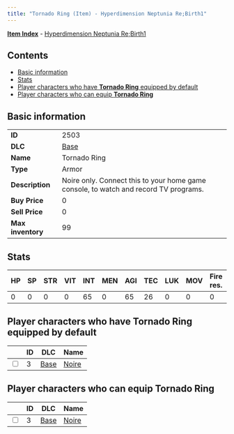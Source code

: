 ```yaml
---
title: "Tornado Ring (Item) - Hyperdimension Neptunia Re;Birth1"
---
```


[**Item Index**](/neptunia/rb1/item/index.html) - [Hyperdimension Neptunia Re;Birth1](/neptunia/rb1)

## Contents

- [Basic information](#basic-information)
- [Stats](#stats)
- [Player characters who have **Tornado Ring** equipped by default](#player-characters-who-have-tornado-ring-equipped-by-default)
- [Player characters who can equip **Tornado Ring**](#player-characters-who-can-equip-tornado-ring)

## Basic information

|   |   |
| -- | -- |
| **ID** | 2503 |
| **DLC** | [Base](/neptunia/rb1/dlc/1-base.html) |
| **Name** | Tornado Ring |
| **Type** | Armor |
| **Description** | Noire only. Connect this to your home game console, to watch and record TV programs. |
| **Buy Price** | 0 |
| **Sell Price** | 0 |
| **Max inventory** | 99 |

## Stats

| HP | SP | STR | VIT | INT | MEN | AGI | TEC | LUK | MOV | Fire res. | Ice res. | Wind res. | Lightning res. |
| -- | -- | --- | --- | --- | --- | --- | --- | --- | --- | --------- | -------- | --------- | -------------- |
| 0 | 0 | 0 | 0 | 65 | 0 | 65 | 26 | 0 | 0 | 0 | 0 | 0 | 0 |

## Player characters who have **Tornado Ring** equipped by default

|    | ID | DLC | Name |
| -- | -- | --- | ---- |
| <input type="checkbox" id="rb1-player-1-3" class="trackbox" /> | 3 | [Base](/neptunia/rb1/dlc/1-base.html) | [Noire](/neptunia/rb1/player/1-3-noire.html) |

## Player characters who can equip **Tornado Ring**

|    | ID | DLC | Name |
| -- | -- | --- | ---- |
| <input type="checkbox" id="rb1-player-1-3" class="trackbox" /> | 3 | [Base](/neptunia/rb1/dlc/1-base.html) | [Noire](/neptunia/rb1/player/1-3-noire.html) |